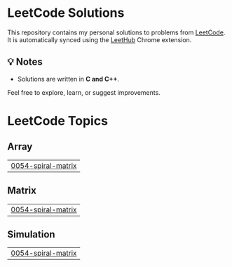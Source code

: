 # LeetCode Solutions

This repository contains my personal solutions to problems from [LeetCode](https://leetcode.com/).  
It is automatically synced using the [LeetHub](https://github.com/QasimWani/LeetHub) Chrome extension.

## 💡 Notes

- Solutions are written in **C and C++**.

Feel free to explore, learn, or suggest improvements.


<!---LeetCode Topics Start-->
# LeetCode Topics
## Array
|  |
| ------- |
| [0054-spiral-matrix](https://github.com/YehuditNeuman/leetcode-solutions/tree/master/0054-spiral-matrix) |
## Matrix
|  |
| ------- |
| [0054-spiral-matrix](https://github.com/YehuditNeuman/leetcode-solutions/tree/master/0054-spiral-matrix) |
## Simulation
|  |
| ------- |
| [0054-spiral-matrix](https://github.com/YehuditNeuman/leetcode-solutions/tree/master/0054-spiral-matrix) |
<!---LeetCode Topics End-->